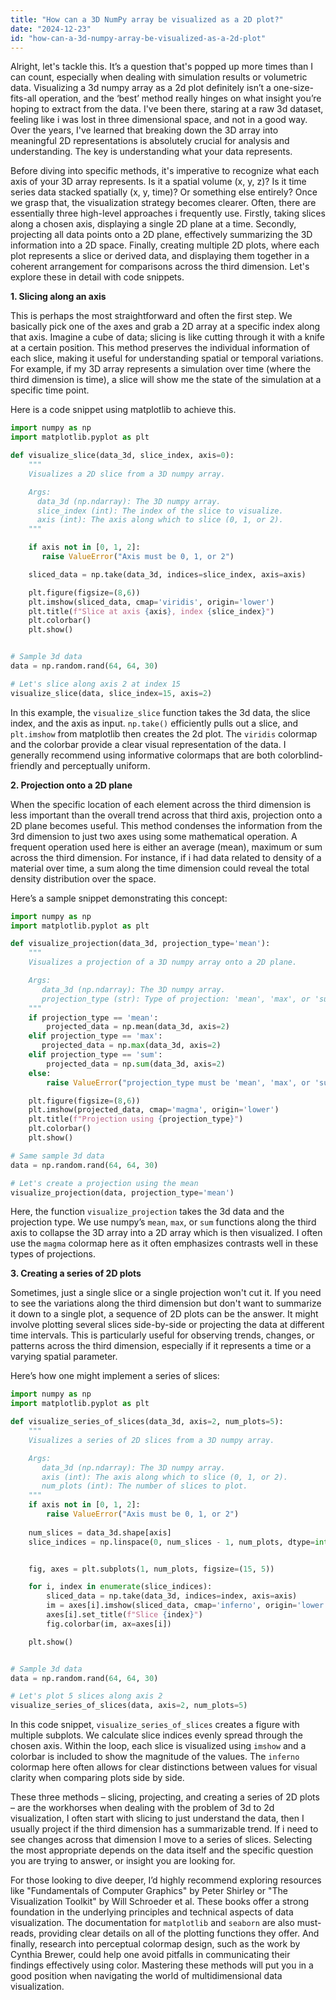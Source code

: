 ```yaml
---
title: "How can a 3D NumPy array be visualized as a 2D plot?"
date: "2024-12-23"
id: "how-can-a-3d-numpy-array-be-visualized-as-a-2d-plot"
---
```


Alright, let's tackle this. It’s a question that's popped up more times than I can count, especially when dealing with simulation results or volumetric data. Visualizing a 3d numpy array as a 2d plot definitely isn’t a one-size-fits-all operation, and the ‘best’ method really hinges on what insight you’re hoping to extract from the data. I've been there, staring at a raw 3d dataset, feeling like i was lost in three dimensional space, and not in a good way. Over the years, I've learned that breaking down the 3D array into meaningful 2D representations is absolutely crucial for analysis and understanding. The key is understanding what your data represents.

Before diving into specific methods, it's imperative to recognize what each axis of your 3D array represents. Is it a spatial volume (x, y, z)? Is it time series data stacked spatially (x, y, time)? Or something else entirely? Once we grasp that, the visualization strategy becomes clearer. Often, there are essentially three high-level approaches i frequently use. Firstly, taking slices along a chosen axis, displaying a single 2D plane at a time. Secondly, projecting all data points onto a 2D plane, effectively summarizing the 3D information into a 2D space. Finally, creating multiple 2D plots, where each plot represents a slice or derived data, and displaying them together in a coherent arrangement for comparisons across the third dimension. Let's explore these in detail with code snippets.

**1. Slicing along an axis**

This is perhaps the most straightforward and often the first step. We basically pick one of the axes and grab a 2D array at a specific index along that axis. Imagine a cube of data; slicing is like cutting through it with a knife at a certain position. This method preserves the individual information of each slice, making it useful for understanding spatial or temporal variations. For example, if my 3D array represents a simulation over time (where the third dimension is time), a slice will show me the state of the simulation at a specific time point.

Here is a code snippet using matplotlib to achieve this.

```python
import numpy as np
import matplotlib.pyplot as plt

def visualize_slice(data_3d, slice_index, axis=0):
    """
    Visualizes a 2D slice from a 3D numpy array.

    Args:
      data_3d (np.ndarray): The 3D numpy array.
      slice_index (int): The index of the slice to visualize.
      axis (int): The axis along which to slice (0, 1, or 2).
    """

    if axis not in [0, 1, 2]:
       raise ValueError("Axis must be 0, 1, or 2")

    sliced_data = np.take(data_3d, indices=slice_index, axis=axis)

    plt.figure(figsize=(8,6))
    plt.imshow(sliced_data, cmap='viridis', origin='lower')
    plt.title(f"Slice at axis {axis}, index {slice_index}")
    plt.colorbar()
    plt.show()


# Sample 3d data
data = np.random.rand(64, 64, 30)

# Let's slice along axis 2 at index 15
visualize_slice(data, slice_index=15, axis=2)
```

In this example, the `visualize_slice` function takes the 3d data, the slice index, and the axis as input. `np.take()` efficiently pulls out a slice, and `plt.imshow` from matplotlib then creates the 2d plot. The `viridis` colormap and the colorbar provide a clear visual representation of the data. I generally recommend using informative colormaps that are both colorblind-friendly and perceptually uniform.

**2. Projection onto a 2D plane**

When the specific location of each element across the third dimension is less important than the overall trend across that third axis, projection onto a 2D plane becomes useful. This method condenses the information from the 3rd dimension to just two axes using some mathematical operation. A frequent operation used here is either an average (mean), maximum or sum across the third dimension. For instance, if i had data related to density of a material over time, a sum along the time dimension could reveal the total density distribution over the space.

Here’s a sample snippet demonstrating this concept:

```python
import numpy as np
import matplotlib.pyplot as plt

def visualize_projection(data_3d, projection_type='mean'):
    """
    Visualizes a projection of a 3D numpy array onto a 2D plane.

    Args:
       data_3d (np.ndarray): The 3D numpy array.
       projection_type (str): Type of projection: 'mean', 'max', or 'sum'.
    """
    if projection_type == 'mean':
        projected_data = np.mean(data_3d, axis=2)
    elif projection_type == 'max':
       projected_data = np.max(data_3d, axis=2)
    elif projection_type == 'sum':
        projected_data = np.sum(data_3d, axis=2)
    else:
        raise ValueError("projection_type must be 'mean', 'max', or 'sum'")

    plt.figure(figsize=(8,6))
    plt.imshow(projected_data, cmap='magma', origin='lower')
    plt.title(f"Projection using {projection_type}")
    plt.colorbar()
    plt.show()

# Same sample 3d data
data = np.random.rand(64, 64, 30)

# Let's create a projection using the mean
visualize_projection(data, projection_type='mean')
```
Here, the function `visualize_projection` takes the 3d data and the projection type. We use numpy’s `mean`, `max`, or `sum` functions along the third axis to collapse the 3D array into a 2D array which is then visualized. I often use the `magma` colormap here as it often emphasizes contrasts well in these types of projections.

**3. Creating a series of 2D plots**

Sometimes, just a single slice or a single projection won't cut it. If you need to see the variations along the third dimension but don't want to summarize it down to a single plot, a sequence of 2D plots can be the answer. It might involve plotting several slices side-by-side or projecting the data at different time intervals. This is particularly useful for observing trends, changes, or patterns across the third dimension, especially if it represents a time or a varying spatial parameter.

Here’s how one might implement a series of slices:

```python
import numpy as np
import matplotlib.pyplot as plt

def visualize_series_of_slices(data_3d, axis=2, num_plots=5):
    """
    Visualizes a series of 2D slices from a 3D numpy array.

    Args:
       data_3d (np.ndarray): The 3D numpy array.
       axis (int): The axis along which to slice (0, 1, or 2).
       num_plots (int): The number of slices to plot.
    """
    if axis not in [0, 1, 2]:
        raise ValueError("Axis must be 0, 1, or 2")
    
    num_slices = data_3d.shape[axis]
    slice_indices = np.linspace(0, num_slices - 1, num_plots, dtype=int)


    fig, axes = plt.subplots(1, num_plots, figsize=(15, 5))

    for i, index in enumerate(slice_indices):
        sliced_data = np.take(data_3d, indices=index, axis=axis)
        im = axes[i].imshow(sliced_data, cmap='inferno', origin='lower')
        axes[i].set_title(f"Slice {index}")
        fig.colorbar(im, ax=axes[i])

    plt.show()


# Sample 3d data
data = np.random.rand(64, 64, 30)

# Let's plot 5 slices along axis 2
visualize_series_of_slices(data, axis=2, num_plots=5)
```

In this code snippet, `visualize_series_of_slices` creates a figure with multiple subplots. We calculate slice indices evenly spread through the chosen axis. Within the loop, each slice is visualized using `imshow` and a colorbar is included to show the magnitude of the values. The `inferno` colormap here often allows for clear distinctions between values for visual clarity when comparing plots side by side.

These three methods – slicing, projecting, and creating a series of 2D plots – are the workhorses when dealing with the problem of 3d to 2d visualization, I often start with slicing to just understand the data, then I usually project if the third dimension has a summarizable trend. If i need to see changes across that dimension I move to a series of slices. Selecting the most appropriate depends on the data itself and the specific question you are trying to answer, or insight you are looking for.

For those looking to dive deeper, I’d highly recommend exploring resources like "Fundamentals of Computer Graphics" by Peter Shirley or "The Visualization Toolkit" by Will Schroeder et al. These books offer a strong foundation in the underlying principles and technical aspects of data visualization. The documentation for `matplotlib` and `seaborn` are also must-reads, providing clear details on all of the plotting functions they offer. And finally, research into perceptual colormap design, such as the work by Cynthia Brewer, could help one avoid pitfalls in communicating their findings effectively using color. Mastering these methods will put you in a good position when navigating the world of multidimensional data visualization.
